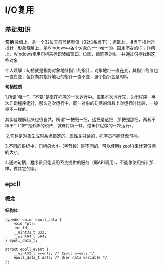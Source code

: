 # I/O复用

## 基础知识

**句柄**	数值上，是一个32位无符号整型值（32位系统下）；逻辑上，相当于指针的指针；形象理解上，是Windows中各个对象的一个唯一的、固定不变的ID；作用上，Windows使用句柄来标识诸如窗口、位图、画笔等对象，并通过句柄找到这些对象

​	个人理解：句柄就是指向对象地址指针的指针，对象地址一直在变，其指针的值也一直在变，但指向其指针地址的指针一直不变，这个指针就是句柄

**句柄性质**

​	1.所谓“唯一”、“不变”是指在程序的一次运行中。如果本次运行完，关闭程序，再次启动程序运行，那么这次运行中，同一对象的句柄的值和上次运行时比较，一般是不一样的。

​	其实这理解起来也很自然，所谓“一把归一把，这把是这把，那把是那把，两者不相干”（“把”是形象的说法，就像打牌一样，这里指程序的一次运行）。

​	2.句柄是对象生成时系统指定的，属性是只读的，程序员不能修改句柄。

​	3.不同的系统中，句柄的大小（字节数）是不同的，可以使用sizeof()来计算句柄的大小。

​	4.通过句柄，程序员只能调用系统提供的服务（即API调用），不能像使用指针那样，做其它的事。

## epoll

### 概念

**结构体**

```
typedef union epoll_data {
    void *ptr;	
    int fd;
    __uint32_t u32;
    __uint64_t u64;
} epoll_data_t;

struct epoll_event {
    __uint32_t events; /* Epoll events */
    epoll_data_t data; /* User data variable */
};
```

